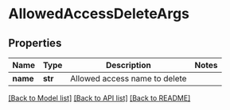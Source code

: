 # AllowedAccessDeleteArgs

## Properties
Name | Type | Description | Notes
------------ | ------------- | ------------- | -------------
**name** | **str** | Allowed access name to delete | 

[[Back to Model list]](../README.md#documentation-for-models) [[Back to API list]](../README.md#documentation-for-api-endpoints) [[Back to README]](../README.md)


